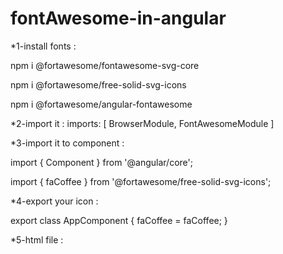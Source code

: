 # fontAwesome-in-angular
*1-install fonts :

  npm i @fortawesome/fontawesome-svg-core
  
  npm i @fortawesome/free-solid-svg-icons
  
  npm i @fortawesome/angular-fontawesome
  
  
*2-import it :
  imports: [
    BrowserModule,
    FontAwesomeModule
  ]


*3-import it to component : 

import { Component } from '@angular/core';

import { faCoffee } from '@fortawesome/free-solid-svg-icons';

*4-export your icon :

export class AppComponent {
  faCoffee = faCoffee;
}

*5-html file :

<div style="text-align:center">
  <fa-icon [icon]="faCoffee"></fa-icon>
</div>
